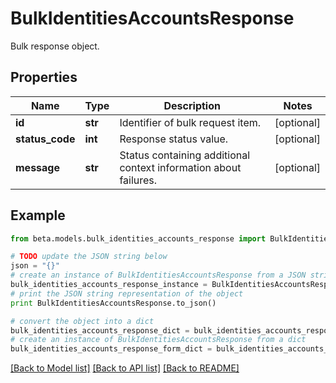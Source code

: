 # BulkIdentitiesAccountsResponse

Bulk response object.

## Properties
Name | Type | Description | Notes
------------ | ------------- | ------------- | -------------
**id** | **str** | Identifier of bulk request item. | [optional] 
**status_code** | **int** | Response status value. | [optional] 
**message** | **str** | Status containing additional context information about failures. | [optional] 

## Example

```python
from beta.models.bulk_identities_accounts_response import BulkIdentitiesAccountsResponse

# TODO update the JSON string below
json = "{}"
# create an instance of BulkIdentitiesAccountsResponse from a JSON string
bulk_identities_accounts_response_instance = BulkIdentitiesAccountsResponse.from_json(json)
# print the JSON string representation of the object
print BulkIdentitiesAccountsResponse.to_json()

# convert the object into a dict
bulk_identities_accounts_response_dict = bulk_identities_accounts_response_instance.to_dict()
# create an instance of BulkIdentitiesAccountsResponse from a dict
bulk_identities_accounts_response_form_dict = bulk_identities_accounts_response.from_dict(bulk_identities_accounts_response_dict)
```
[[Back to Model list]](../README.md#documentation-for-models) [[Back to API list]](../README.md#documentation-for-api-endpoints) [[Back to README]](../README.md)


